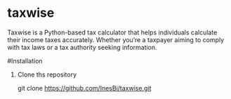 # taxwise
Taxwise is a Python-based tax calculator that helps individuals calculate their income taxes accurately. Whether you’re a taxpayer aiming to comply with tax laws or a tax authority seeking information.

#Installation
1. Clone ths repository

   git clone https://github.com/InesBi/taxwise.git
  


